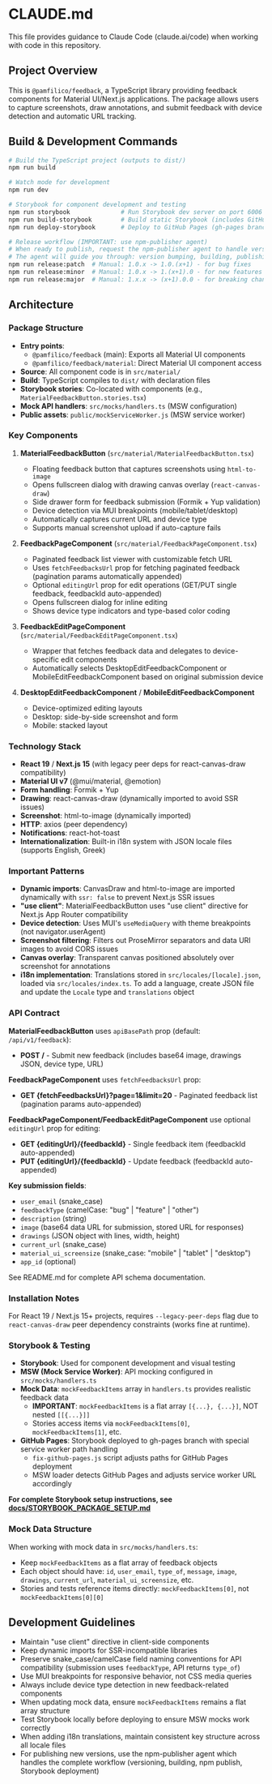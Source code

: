 # CLAUDE.md

This file provides guidance to Claude Code (claude.ai/code) when working with code in this repository.

## Project Overview

This is `@pamfilico/feedback`, a TypeScript library providing feedback components for Material UI/Next.js applications. The package allows users to capture screenshots, draw annotations, and submit feedback with device detection and automatic URL tracking.

## Build & Development Commands

```bash
# Build the TypeScript project (outputs to dist/)
npm run build

# Watch mode for development
npm run dev

# Storybook for component development and testing
npm run storybook              # Run Storybook dev server on port 6006
npm run build-storybook        # Build static Storybook (includes GitHub Pages fix)
npm run deploy-storybook       # Deploy to GitHub Pages (gh-pages branch)

# Release workflow (IMPORTANT: use npm-publisher agent)
# When ready to publish, request the npm-publisher agent to handle versioning and publishing
# The agent will guide you through: version bumping, building, publishing to npm, and deploying Storybook
npm run release:patch  # Manual: 1.0.x -> 1.0.(x+1) - for bug fixes
npm run release:minor  # Manual: 1.0.x -> 1.(x+1).0 - for new features
npm run release:major  # Manual: 1.x.x -> (x+1).0.0 - for breaking changes
```

## Architecture

### Package Structure

- **Entry points**:
  - `@pamfilico/feedback` (main): Exports all Material UI components
  - `@pamfilico/feedback/material`: Direct Material UI component access
- **Source**: All component code is in `src/material/`
- **Build**: TypeScript compiles to `dist/` with declaration files
- **Storybook stories**: Co-located with components (e.g., `MaterialFeedbackButton.stories.tsx`)
- **Mock API handlers**: `src/mocks/handlers.ts` (MSW configuration)
- **Public assets**: `public/mockServiceWorker.js` (MSW service worker)

### Key Components

1. **MaterialFeedbackButton** (`src/material/MaterialFeedbackButton.tsx`)
   - Floating feedback button that captures screenshots using `html-to-image`
   - Opens fullscreen dialog with drawing canvas overlay (`react-canvas-draw`)
   - Side drawer form for feedback submission (Formik + Yup validation)
   - Device detection via MUI breakpoints (mobile/tablet/desktop)
   - Automatically captures current URL and device type
   - Supports manual screenshot upload if auto-capture fails

2. **FeedbackPageComponent** (`src/material/FeedbackPageComponent.tsx`)
   - Paginated feedback list viewer with customizable fetch URL
   - Uses `fetchFeedbacksUrl` prop for fetching paginated feedback (pagination params automatically appended)
   - Optional `editingUrl` prop for edit operations (GET/PUT single feedback, feedbackId auto-appended)
   - Opens fullscreen dialog for inline editing
   - Shows device type indicators and type-based color coding

3. **FeedbackEditPageComponent** (`src/material/FeedbackEditPageComponent.tsx`)
   - Wrapper that fetches feedback data and delegates to device-specific edit components
   - Automatically selects DesktopEditFeedbackComponent or MobileEditFeedbackComponent based on original submission device

4. **DesktopEditFeedbackComponent** / **MobileEditFeedbackComponent**
   - Device-optimized editing layouts
   - Desktop: side-by-side screenshot and form
   - Mobile: stacked layout

### Technology Stack

- **React 19** / **Next.js 15** (with legacy peer deps for react-canvas-draw compatibility)
- **Material UI v7** (@mui/material, @emotion)
- **Form handling**: Formik + Yup
- **Drawing**: react-canvas-draw (dynamically imported to avoid SSR issues)
- **Screenshot**: html-to-image (dynamically imported)
- **HTTP**: axios (peer dependency)
- **Notifications**: react-hot-toast
- **Internationalization**: Built-in i18n system with JSON locale files (supports English, Greek)

### Important Patterns

- **Dynamic imports**: CanvasDraw and html-to-image are imported dynamically with `ssr: false` to prevent Next.js SSR issues
- **"use client"**: MaterialFeedbackButton uses "use client" directive for Next.js App Router compatibility
- **Device detection**: Uses MUI's `useMediaQuery` with theme breakpoints (not navigator.userAgent)
- **Screenshot filtering**: Filters out ProseMirror separators and data URI images to avoid CORS issues
- **Canvas overlay**: Transparent canvas positioned absolutely over screenshot for annotations
- **i18n implementation**: Translations stored in `src/locales/[locale].json`, loaded via `src/locales/index.ts`. To add a language, create JSON file and update the `Locale` type and `translations` object

### API Contract

**MaterialFeedbackButton** uses `apiBasePath` prop (default: `/api/v1/feedback`):
- **POST /** - Submit new feedback (includes base64 image, drawings JSON, device type, URL)

**FeedbackPageComponent** uses `fetchFeedbacksUrl` prop:
- **GET {fetchFeedbacksUrl}?page=1&limit=20** - Paginated feedback list (pagination params auto-appended)

**FeedbackPageComponent/FeedbackEditPageComponent** use optional `editingUrl` prop for editing:
- **GET {editingUrl}/{feedbackId}** - Single feedback item (feedbackId auto-appended)
- **PUT {editingUrl}/{feedbackId}** - Update feedback (feedbackId auto-appended)

**Key submission fields**:
- `user_email` (snake_case)
- `feedbackType` (camelCase: "bug" | "feature" | "other")
- `description` (string)
- `image` (base64 data URL for submission, stored URL for responses)
- `drawings` (JSON object with lines, width, height)
- `current_url` (snake_case)
- `material_ui_screensize` (snake_case: "mobile" | "tablet" | "desktop")
- `app_id` (optional)

See README.md for complete API schema documentation.

### Installation Notes

For React 19 / Next.js 15+ projects, requires `--legacy-peer-deps` flag due to `react-canvas-draw` peer dependency constraints (works fine at runtime).

### Storybook & Testing

- **Storybook**: Used for component development and visual testing
- **MSW (Mock Service Worker)**: API mocking configured in `src/mocks/handlers.ts`
- **Mock Data**: `mockFeedbackItems` array in `handlers.ts` provides realistic feedback data
  - **IMPORTANT**: `mockFeedbackItems` is a flat array `[{...}, {...}]`, NOT nested `[[{...}]]`
  - Stories access items via `mockFeedbackItems[0]`, `mockFeedbackItems[1]`, etc.
- **GitHub Pages**: Storybook deployed to gh-pages branch with special service worker path handling
  - `fix-github-pages.js` script adjusts paths for GitHub Pages deployment
  - MSW loader detects GitHub Pages and adjusts service worker URL accordingly

**For complete Storybook setup instructions, see [docs/STORYBOOK_PACKAGE_SETUP.md](docs/STORYBOOK_PACKAGE_SETUP.md)**

### Mock Data Structure

When working with mock data in `src/mocks/handlers.ts`:
- Keep `mockFeedbackItems` as a flat array of feedback objects
- Each object should have: `id`, `user_email`, `type_of`, `message`, `image`, `drawings`, `current_url`, `material_ui_screensize`, etc.
- Stories and tests reference items directly: `mockFeedbackItems[0]`, not `mockFeedbackItems[0][0]`

## Development Guidelines

- Maintain "use client" directive in client-side components
- Keep dynamic imports for SSR-incompatible libraries
- Preserve snake_case/camelCase field naming conventions for API compatibility (submission uses `feedbackType`, API returns `type_of`)
- Use MUI breakpoints for responsive behavior, not CSS media queries
- Always include device type detection in new feedback-related components
- When updating mock data, ensure `mockFeedbackItems` remains a flat array structure
- Test Storybook locally before deploying to ensure MSW mocks work correctly
- When adding i18n translations, maintain consistent key structure across all locale files
- For publishing new versions, use the npm-publisher agent which handles the complete workflow (versioning, building, npm publish, Storybook deployment)
